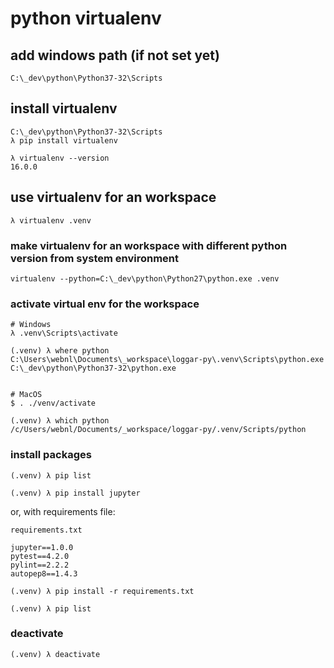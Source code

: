 # python virtualenv

## add windows path (if not set yet)

```
C:\_dev\python\Python37-32\Scripts
```

## install virtualenv

```
C:\_dev\python\Python37-32\Scripts
λ pip install virtualenv
```

```
λ virtualenv --version
16.0.0
```

## use virtualenv for an workspace

```
λ virtualenv .venv
```

### make virtualenv for an workspace with different python version from system environment

```
virtualenv --python=C:\_dev\python\Python27\python.exe .venv
```

### activate virtual env for the workspace

```
# Windows
λ .venv\Scripts\activate

(.venv) λ where python
C:\Users\webnl\Documents\_workspace\loggar-py\.venv\Scripts\python.exe
C:\_dev\python\Python37-32\python.exe


# MacOS
$ . ./venv/activate

(.venv) λ which python
/c/Users/webnl/Documents/_workspace/loggar-py/.venv/Scripts/python
```

### install packages

```
(.venv) λ pip list

(.venv) λ pip install jupyter
```

or, with requirements file:

`requirements.txt`

```
jupyter==1.0.0
pytest==4.2.0
pylint==2.2.2
autopep8==1.4.3
```

```
(.venv) λ pip install -r requirements.txt

(.venv) λ pip list
```

### deactivate

```
(.venv) λ deactivate
```
